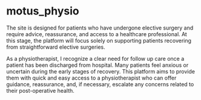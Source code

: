 # motus_physio

The site is designed for patients who have undergone elective surgery and require advice, reassurance, and access to a healthcare professional. At this stage, the platform will focus solely on supporting patients recovering from straightforward elective surgeries.

As a physiotherapist, I recognize a clear need for follow up care once a patient has been discharged from hospital. Many patients feel anxious or uncertain during the early stages of recovery. This platform aims to provide them with quick and easy access to a physiotherapist who can offer guidance, reassurance, and, if necessary, escalate any concerns related to their post-operative health.

